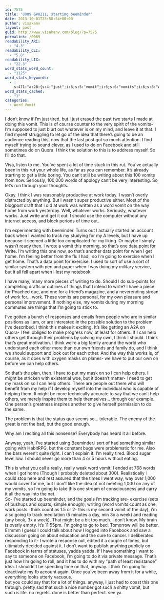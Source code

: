 ```yaml
---
id: 7575
title: '0089 &#8211; starting beeminder'
date: 2013-10-01T23:58:54+00:00
author: visakanv
layout: post
guid: http://www.visakanv.com/blog/?p=7575
permalink: /0089
readability_ARI:
  - "4.3"
readability_CLI:
  - "5.8"
readability_LIX:
  - "22.8"
word_stats_word_count:
  - "1125"
word_stats_keywords:
  - |
    s:471:"a:28:{s:4:"just";i:6;s:5:"vomit";i:6;s:6:"vomits";i:6;s:8:"whatever";i:3;s:4:"idea";i:3;s:5:"going";i:11;s:8:"facebook";i:4;s:5:"think";i:9;s:4:"time";i:3;s:5:"can't";i:4;s:7:"writing";i:4;s:4:"work";i:6;s:4:"word";i:3;s:4:"home";i:4;s:5:"works";i:3;s:5:"write";i:3;s:9:"beeminder";i:3;s:7:"started";i:3;s:4:"data";i:3;s:5:"point";i:3;s:6:"better";i:3;s:8:"exercise";i:3;s:4:"sort";i:3;s:7:"similar";i:3;s:6:"things";i:3;s:4:"help";i:7;s:6:"anyway";i:3;s:6:"really";i:3;}";
word_stats_cached:
  - "1"
categories:
  - Word Vomit
---
```

<div>
  I don&#8217;t know if I&#8217;m just tired, but I just erased the past two starts I made at doing this vomit. This is of course counter to the very spirit of the vomits- I&#8217;m supposed to just blurt out whatever is on my mind, and leave it at that. I find myself struggling to let go of the idea that there&#8217;s going to be an audience reading this, now that the last post got so much attention. I find myself trying to sound clever, as I used to do on Facebook and still sometimes do on Quora. I think the solution to this is to address myself. So I&#8217;ll do that.</p> 
  
  <div>
  </div>
  
  <p>
    Visa, listen to me. You&#8217;ve spent a lot of time stuck in this rut. You&#8217;ve actually been in this rut your whole life, as far as you can remember. It&#8217;s already starting to get a little boring. You can&#8217;t still be writing about this 100 vomits from now. Seriously, 100,000 words of apology can&#8217;t be very interesting. So let&#8217;s run through your thoughts.
  </p>
  
  <div>
  </div>
  
  <p>
    Okay. I think I was reasonably productive at work today. I wasn&#8217;t overly distracted by anything. But I wasn&#8217;t super productive either. Most of the blogpost draft that I did at work was written as a word vomit on the way home from work yesterday. Well, whatever works. Seriously, whatever works. Just write and get it out. I should use the computer without any internet access, and block periods of time out.
  </p>
  
  <div>
  </div>
  
  <p>
    I&#8217;m experimenting with beeminder. Turns out I actually started an account back when I wanted to track my studying for my A levels, but I have up because it seemed a little too complicated for my liking. Or maybe I simply wasn&#8217;t ready then. I wrote a vomit this morning, so that&#8217;s one data point for Write. I&#8217;m writing this one now, so that&#8217;s another data point for when I get home. I&#8217;m feeling better from the flu I had,  so I&#8217;m going to exercise when I get home. That&#8217;s a data point for exercise. I used to sort of use a sort of similar system with pen and paper when I was doing my military service,  but it all fell apart when I lost my notebook.
  </p>
  
  <div>
  </div>
  
  <p>
    I have many, many more pieces of writing to do. Should I do sub-points for completing drafts or outlines of things that I intend to write? I have a piece for Poached due, and one for a friend&#8217;s magazine, and a neverending strean of work for&#8230; work. These vomits are personal, for my own pleasure and personal improvement. If nothing else, my vomits during my morning commutes are things that I&#8217;m going to stick to.
  </p>
  
  <div>
  </div>
  
  <p>
    I&#8217;ve gotten a bunch of responses and emails from people who are in similar positions as I am, or are interested in the possible solution to the problem I&#8217;ve described. I think this makes it exciting. It&#8217;s like getting an A2A on Quora- I feel obliged to make progress now, at least for others. If I can help others get through their problems by solving my own, I think I should. I think that&#8217;s great motivation. I think we&#8217;re a big family around the world who understand each other more than our own friends and family do, and I think we should support and look out for each other. And the way this works is, of course, as it does with oxygen masks on planes- we have to put our own on before we can help others.
  </p>
  
  <div>
  </div>
  
  <p>
    So that&#8217;s the plan, then. I have to put my mask on so I can help others. I might be stricken with existential woe, but it doesn&#8217;t matter- I need to get my mask on so I can help others. There are people out there who will benefit from my help if I develop myself into the individual who is capable of helping them. It might be more technically accurate to say that we can&#8217;t help others, we merely inspire them to help themselves&#8230; through our example. One person&#8217;s greatness inspires another to give herself permission to do the same.
  </p>
  
  <div>
  </div>
  
  <p>
    The problem is that the status quo seems so&#8230; tolerable. The enemy of the great is not the bad, but the good enough.
  </p>
  
  <div>
  </div>
  
  <p>
    Why am I reciting all this nonsense? Everybody has heard it all before.
  </p>
  
  <div>
  </div>
  
  <p>
    Anyway, yeah, I&#8217;ve started using Beeminder.i sort of had something similar going with HabitRPG, but the constant bugs were problematic for me. Also the bars weren&#8217;t quite right. I can&#8217;t explain it. I&#8217;m really tired. Blood sugar level low. I should never go more than 4 or 5 hours without eating.
  </p>
</div>

<div>
</div>

<div>
  This is what you call a really, really weak word vomit. I ended at 768 words when I got home (Though I probably deleted about 300). Realistically I could stop here and rest assured that the times I went way, way over 1,000 would cover for me, but I don&#8217;t like the idea of not meeting 1,000 on any of my vomits, so I&#8217;m going to take this one stream of consciousness and carry it all the way into the net.
</div>

<div>
</div>

<div>
  So- I&#8217;ve started up beeminder, and the goals i&#8217;m tracking are- exercise (sets of pushups and squats, simple enough), writing (word vomits count as one, work posts i think count as 1.5 or 2- this is my second vomit of the day), i&#8217;m also going to track meditation (5 minutes a day, min 3x a week) and reading (any book, 3x a week). That might be a bit too much. I don&#8217;t know. My brain is overly empty. It&#8217;s 11:55pm. I&#8217;m going to go to bed. Tomorrow will be better.
</div>

<div>
</div>

<div>
  Ermmm I guess I could talk about how I logged into Facebook and saw a discussion going on about education and the cure to cancer. I deliberated responding to it- I wrote a response out, edited it a couple of times, but ultimately decided against it. I don&#8217;t want to publish anything publicly on Facebook in terms of statuses, yadda yadda. If I have something I want to say to someone on Facebook, I&#8217;m going to do it via private message. That&#8217;s just how I&#8217;m going to roll, and it has to do with my &#8220;path of least resistance&#8221; idea. I shouldn&#8217;t be spending time on that, anyway. I think I&#8217;m going to deactivate my fb account again. Once you&#8217;ve been away from it for a while, everything looks utterly vacuous.
</div>

<div>
</div>

<div>
  but you could say that for a lot of things. anyway, i just had to coast this one through. pretty sad that such a nice number got such a shitty vomit, but such is life. no regrets. done is better than perfect. see ya.
</div>
